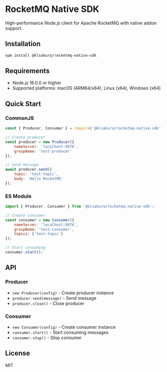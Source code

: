 # RocketMQ Native SDK

High-performance Node.js client for Apache RocketMQ with native addon support.

## Installation

```bash
npm install @klsakura/rocketmq-native-sdk
```

## Requirements

- Node.js 16.0.0 or higher
- Supported platforms: macOS (ARM64/x64), Linux (x64), Windows (x64)

## Quick Start

### CommonJS

```javascript
const { Producer, Consumer } = require('@klsakura/rocketmq-native-sdk');

// Create producer
const producer = new Producer({
    nameServer: 'localhost:9876',
    groupName: 'test-producer'
});

// Send message
await producer.send({
    topic: 'test-topic',
    body: 'Hello RocketMQ'
});
```

### ES Module

```javascript
import { Producer, Consumer } from '@klsakura/rocketmq-native-sdk';

// Create consumer
const consumer = new Consumer({
    nameServer: 'localhost:9876',
    groupName: 'test-consumer',
    topics: ['test-topic']
});

// Start consuming
consumer.start();
```

## API

### Producer

- `new Producer(config)` - Create producer instance
- `producer.send(message)` - Send message
- `producer.close()` - Close producer

### Consumer

- `new Consumer(config)` - Create consumer instance
- `consumer.start()` - Start consuming messages
- `consumer.stop()` - Stop consumer

## License

MIT 